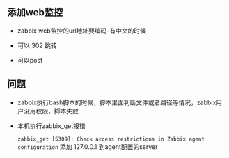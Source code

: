 ## 添加web监控

- zabbix web监控的url地址要编码-有中文的时候

- 可以 302 跳转

- 可以post

## 问题

- zabbix执行bash脚本的时候，脚本里面判断文件或者路径等情况，zabbix用户没用权限，脚本失败

- 本机执行zabbix_get报错

  `zabbix_get [5309]: Check access restrictions in Zabbix agent configuration`
添加 127.0.0.1 到agent配置的server

